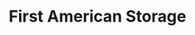 ---
title: "First American Storage"
url: /kerrville/first-american-storage/
shop: storage rental
---